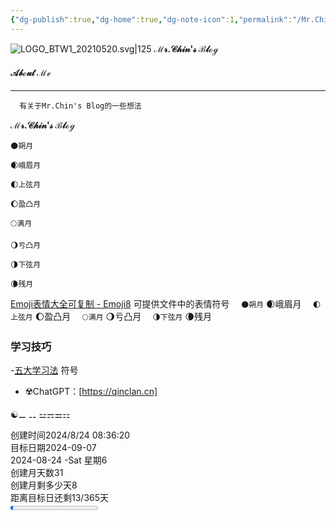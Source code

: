 ```yaml
---
{"dg-publish":true,"dg-home":true,"dg-note-icon":1,"permalink":"/Mr.Chin's Blog/","tags":["gardenEntry"],"dgPassFrontmatter":true,"noteIcon":1,"created":"2024-08-24T08:36:20.682+08:00","updated":"2024-08-25T08:56:54.685+08:00"}
---
```


![LOGO_BTW1_20210520.svg|125](https://cdn.jsdelivr.net/gh/BTW-Q/blog_img/image/202408241037303.svg)
**ℳ𝓇.𝒞𝒽𝒾𝓃'𝓈 ℬ𝓁ℴℊ**
#### 𝒜𝒷ℴ𝓊𝓉 ℳℯ
---
	  有关于Mr.Chin's Blog的一些想法
**ℳ𝓇.𝒞𝒽𝒾𝓃'𝓈 ℬ𝓁ℴℊ**

```
🌑朔月   
```

```
🌒峨眉月  
```

```
🌓上弦月 
```

```
🌔盈凸月 
```

```
🌕满月  
```

```
🌖亏凸月
```

```
🌗下弦月
```

```
🌘残月
```

[Emoji表情大全可复制 - Emoji8](https://emoji8.com/zh-hans/)
可提供文件中的表情符号
`   🌑朔月
`   🌒峨眉月
`   🌓上弦月
`   🌔盈凸月
`   🌕满月
`   🌖亏凸月
`   🌗下弦月
`   🌘残月

### 学习技巧
-[五大学习法](☶%20Interest%20兴趣/Article%20文章/五大学习法.md)
符号
- ☢️ChatGPT：[https://qinclan.cn]

☯⚊  ⚋ ⚍⚎⚌⚏

<div><span>创建时间2024/8/24 08:36:20</span></div><div><span>目标日期2024-09-07</span></div><div><span>2024-08-24  -Sat 星期6</span></div><div><span>创建月天数31</span></div><div><span>创建月剩多少天8</span></div><div><span>距离目标日还剩13/365天</span></div><progress max="365" value="13"><span>-</span></progress>

